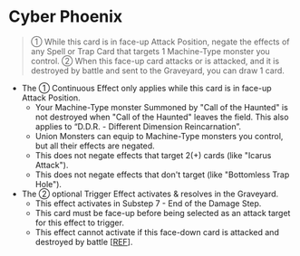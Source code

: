 # Cyber Phoenix

> ① While this card is in face-up Attack Position, negate the effects of any Spell or Trap Card that targets 1 Machine-Type monster you control. ② When this face-up card attacks or is attacked, and it is destroyed by battle and sent to the Graveyard, you can draw 1 card.

*   The ① Continuous Effect only applies while this card is in face-up Attack Position.
    *   Your Machine-Type monster Summoned by "Call of the Haunted" is not destroyed when "Call of the Haunted" leaves the field. This also applies to “D.D.R. - Different Dimension Reincarnation”.
    *   Union Monsters can equip to Machine-Type monsters you control, but all their effects are negated.
    *   This does not negate effects that target 2(+) cards (like "Icarus Attack").
    *   This does not negate effects that don't target (like "Bottomless Trap Hole").
*   The ② optional Trigger Effect activates & resolves in the Graveyard.
    *   This effect activates in Substep 7 - End of the Damage Step.
    *   This card must be face-up before being selected as an attack target for this effect to trigger.
    *   This effect cannot activate if this face-down card is attacked and destroyed by battle \[[REF](https://www.pojo.biz/board/showpost.php?p=17414058&postcount=14)\].
